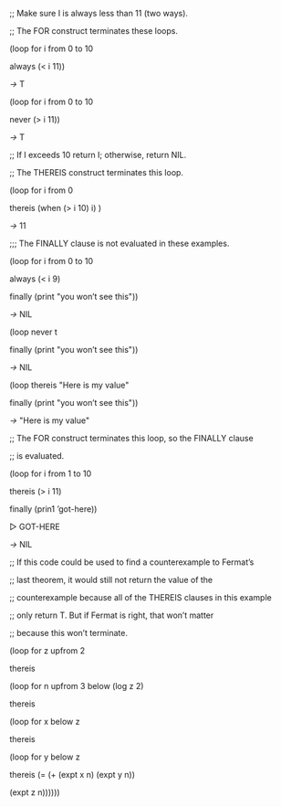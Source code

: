  



;; Make sure I is always less than 11 (two ways). 



;; The FOR construct terminates these loops. 



(loop for i from 0 to 10 



always (< i 11)) 



*→* T 



(loop for i from 0 to 10 



never (> i 11)) 



*→* T 



;; If I exceeds 10 return I; otherwise, return NIL. 



;; The THEREIS construct terminates this loop. 



(loop for i from 0 



thereis (when (> i 10) i) ) 



*→* 11 



;;; The FINALLY clause is not evaluated in these examples. 



(loop for i from 0 to 10 



always (< i 9) 



finally (print "you won’t see this")) 



*→* NIL 



(loop never t 



finally (print "you won’t see this")) 



*→* NIL 



(loop thereis "Here is my value" 



finally (print "you won’t see this")) 



*→* "Here is my value" 



;; The FOR construct terminates this loop, so the FINALLY clause 



;; is evaluated. 



(loop for i from 1 to 10 



thereis (> i 11) 



finally (prin1 ’got-here)) 



▷ GOT-HERE 



*→* NIL 



;; If this code could be used to find a counterexample to Fermat’s 



;; last theorem, it would still not return the value of the 



;; counterexample because all of the THEREIS clauses in this example 



;; only return T. But if Fermat is right, that won’t matter 



;; because this won’t terminate. 



(loop for z upfrom 2 







 



 



thereis 



(loop for n upfrom 3 below (log z 2) 



thereis 



(loop for x below z 



thereis 



(loop for y below z 



thereis (= (+ (expt x n) (expt y n)) 



(expt z n)))))) 



